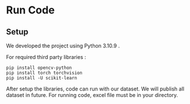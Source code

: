 # Run Code

## Setup 
We developed the project using Python 3.10.9 .

For required third party libraries  :

```
pip install opencv-python
pip install torch torchvision
pip install -U scikit-learn
```
After setup the libraries, code can run with our dataset. We will publish all dataset in future. For running code, excel file must be in your directory.
